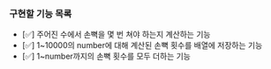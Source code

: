 ### 구현할 기능 목록
+ [✅] 주어진 수에서 손뼉을 몇 번 쳐야 하는지 계산하는 기능
+ [✅] 1~10000의 number에 대해 계산된 손뼉 횟수를 배열에 저장하는 기능
+ [✅] 1~number까지의 손뼉 횟수를 모두 더하는 기능